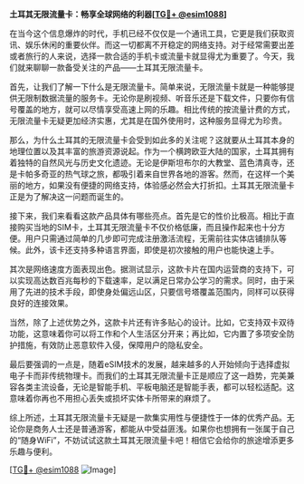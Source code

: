 **土耳其无限流量卡：畅享全球网络的利器[[TG💪+ @esim1088](https://t.me/s/esim1088)]**

在当今这个信息爆炸的时代，手机已经不仅仅是一个通讯工具，它更是我们获取资讯、娱乐休闲的重要伙伴。而这一切都离不开稳定的网络支持。对于经常需要出差或者旅行的人来说，选择一款合适的手机卡或流量卡就显得尤为重要了。今天，我们就来聊聊一款备受关注的产品——土耳其无限流量卡。

首先，让我们了解一下什么是无限流量卡。简单来说，无限流量卡就是一种能够提供无限制数据流量的服务卡。无论你是刷视频、听音乐还是下载文件，只要你有信号覆盖的地方，就可以尽情享受高速上网的乐趣。相比传统的按流量计费的方式，无限流量卡无疑更加经济实惠，尤其是在国外使用时，这种服务显得尤为珍贵。

那么，为什么土耳其的无限流量卡会受到如此多的关注呢？这就要从土耳其本身的地理位置以及其丰富的旅游资源说起。作为一个横跨欧亚大陆的国家，土耳其拥有着独特的自然风光与历史文化遗迹。无论是伊斯坦布尔的大教堂、蓝色清真寺，还是卡帕多奇亚的热气球之旅，都吸引着来自世界各地的游客。然而，在这样一个美丽的地方，如果没有便捷的网络支持，体验感必然会大打折扣。土耳其无限流量卡正是为了解决这一问题而诞生的。

接下来，我们来看看这款产品具体有哪些亮点。首先是它的性价比极高。相比于直接购买当地的SIM卡，土耳其无限流量卡不仅价格低廉，而且操作起来也十分方便。用户只需通过简单的几步即可完成注册激活流程，无需前往实体店铺排队等候。此外，该卡还支持多种语言界面，即使是初次接触的用户也能快速上手。

其次是网络速度方面表现出色。据测试显示，这款卡片在国内运营商的支持下，可以实现高达数百兆每秒的下载速率，足以满足日常办公学习的需求。同时，由于采用了先进的技术手段，即使身处偏远山区，只要信号塔覆盖范围内，同样可以获得良好的连接效果。

当然，除了上述优势之外，这款卡片还有许多贴心的设计。比如，它支持双卡双待功能，这意味着你可以将工作和个人生活区分开来；再比如，它内置了多项安全防护措施，有效防止恶意软件入侵，保障用户的隐私安全。

最后要强调的一点是，随着eSIM技术的发展，越来越多的人开始倾向于选择虚拟电子卡而非传统物理卡。而我们的土耳其无限流量卡正是顺应了这一趋势，完美兼容各类主流设备，无论是智能手机、平板电脑还是智能手表，都可以轻松适配。这意味着你再也不用担心丢失或损坏实体卡所带来的麻烦了。

综上所述，土耳其无限流量卡无疑是一款集实用性与便捷性于一体的优秀产品。无论你是商务人士还是普通游客，都能从中受益匪浅。如果你也想拥有一张属于自己的“随身WiFi”，不妨试试这款土耳其无限流量卡吧！相信它会给你的旅途增添更多乐趣与便利。

[[TG💪+ @esim1088](https://t.me/s/esim1088) ![Image](https://i.postimg.cc/4NQfJmqS/Snipaste-2025-05-13-00-14-12.png)]